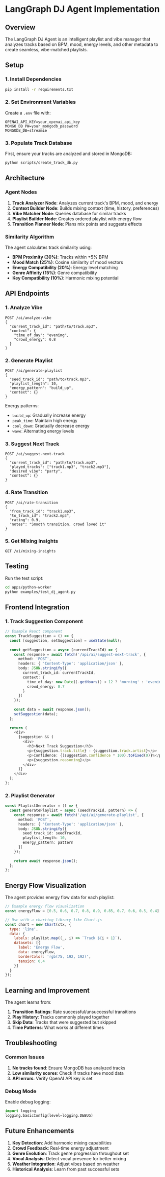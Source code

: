 # LangGraph DJ Agent Implementation

## Overview

The LangGraph DJ Agent is an intelligent playlist and vibe manager that analyzes tracks based on BPM, mood, energy levels, and other metadata to create seamless, vibe-matched playlists.

## Setup

### 1. Install Dependencies

```bash
pip install -r requirements.txt
```

### 2. Set Environment Variables

Create a `.env` file with:

```env
OPENAI_API_KEY=your_openai_api_key
MONGO_DB_PW=your_mongodb_password
MONGODB_DB=streamie
```

### 3. Populate Track Database

First, ensure your tracks are analyzed and stored in MongoDB:

```bash
python scripts/create_track_db.py
```

## Architecture

### Agent Nodes

1. **Track Analyzer Node**: Analyzes current track's BPM, mood, and energy
2. **Context Builder Node**: Builds mixing context (time, history, preferences)
3. **Vibe Matcher Node**: Queries database for similar tracks
4. **Playlist Builder Node**: Creates ordered playlist with energy flow
5. **Transition Planner Node**: Plans mix points and suggests effects

### Similarity Algorithm

The agent calculates track similarity using:
- **BPM Proximity (30%)**: Tracks within ±5% BPM
- **Mood Match (25%)**: Cosine similarity of mood vectors
- **Energy Compatibility (20%)**: Energy level matching
- **Genre Affinity (15%)**: Genre compatibility
- **Key Compatibility (10%)**: Harmonic mixing potential

## API Endpoints

### 1. Analyze Vibe
```http
POST /ai/analyze-vibe
{
  "current_track_id": "path/to/track.mp3",
  "context": {
    "time_of_day": "evening",
    "crowd_energy": 0.8
  }
}
```

### 2. Generate Playlist
```http
POST /ai/generate-playlist
{
  "seed_track_id": "path/to/track.mp3",
  "playlist_length": 10,
  "energy_pattern": "build_up",
  "context": {}
}
```

Energy patterns:
- `build_up`: Gradually increase energy
- `peak_time`: Maintain high energy
- `cool_down`: Gradually decrease energy
- `wave`: Alternating energy levels

### 3. Suggest Next Track
```http
POST /ai/suggest-next-track
{
  "current_track_id": "path/to/track.mp3",
  "played_tracks": ["track1.mp3", "track2.mp3"],
  "desired_vibe": "party",
  "context": {}
}
```

### 4. Rate Transition
```http
POST /ai/rate-transition
{
  "from_track_id": "track1.mp3",
  "to_track_id": "track2.mp3",
  "rating": 0.9,
  "notes": "Smooth transition, crowd loved it"
}
```

### 5. Get Mixing Insights
```http
GET /ai/mixing-insights
```

## Testing

Run the test script:

```bash
cd apps/python-worker
python examples/test_dj_agent.py
```

## Frontend Integration

### 1. Track Suggestion Component

```typescript
// Example React component
const TrackSuggestion = () => {
  const [suggestion, setSuggestion] = useState(null);
  
  const getSuggestion = async (currentTrackId) => {
    const response = await fetch('/api/ai/suggest-next-track', {
      method: 'POST',
      headers: { 'Content-Type': 'application/json' },
      body: JSON.stringify({
        current_track_id: currentTrackId,
        context: {
          time_of_day: new Date().getHours() < 12 ? 'morning' : 'evening',
          crowd_energy: 0.7
        }
      })
    });
    
    const data = await response.json();
    setSuggestion(data);
  };
  
  return (
    <div>
      {suggestion && (
        <div>
          <h3>Next Track Suggestion</h3>
          <p>{suggestion.track.title} - {suggestion.track.artist}</p>
          <p>Confidence: {(suggestion.confidence * 100).toFixed(0)}%</p>
          <p>{suggestion.reasoning}</p>
        </div>
      )}
    </div>
  );
};
```

### 2. Playlist Generator

```typescript
const PlaylistGenerator = () => {
  const generatePlaylist = async (seedTrackId, pattern) => {
    const response = await fetch('/api/ai/generate-playlist', {
      method: 'POST',
      headers: { 'Content-Type': 'application/json' },
      body: JSON.stringify({
        seed_track_id: seedTrackId,
        playlist_length: 10,
        energy_pattern: pattern
      })
    });
    
    return await response.json();
  };
};
```

## Energy Flow Visualization

The agent provides energy flow data for each playlist:

```javascript
// Example energy flow visualization
const energyFlow = [0.5, 0.6, 0.7, 0.8, 0.9, 0.85, 0.7, 0.6, 0.5, 0.4];

// Use with a charting library like Chart.js
const chart = new Chart(ctx, {
  type: 'line',
  data: {
    labels: playlist.map((_, i) => `Track ${i + 1}`),
    datasets: [{
      label: 'Energy Flow',
      data: energyFlow,
      borderColor: 'rgb(75, 192, 192)',
      tension: 0.4
    }]
  }
});
```

## Learning and Improvement

The agent learns from:
1. **Transition Ratings**: Rate successful/unsuccessful transitions
2. **Play History**: Tracks commonly played together
3. **Skip Data**: Tracks that were suggested but skipped
4. **Time Patterns**: What works at different times

## Troubleshooting

### Common Issues

1. **No tracks found**: Ensure MongoDB has analyzed tracks
2. **Low similarity scores**: Check if tracks have mood data
3. **API errors**: Verify OpenAI API key is set

### Debug Mode

Enable debug logging:

```python
import logging
logging.basicConfig(level=logging.DEBUG)
```

## Future Enhancements

1. **Key Detection**: Add harmonic mixing capabilities
2. **Crowd Feedback**: Real-time energy adjustment
3. **Genre Evolution**: Track genre progression throughout set
4. **Vocal Analysis**: Detect vocal presence for better mixing
5. **Weather Integration**: Adjust vibes based on weather
6. **Historical Analysis**: Learn from past successful sets 
